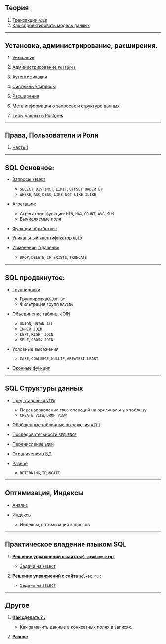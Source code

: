 Теория
---
1) [Транзакции `ACID`](Theory/transaction_1.md)
2) [Как спроектировать модель данных](Theory/data_model_1.md)

---
Установка, администрирование, расширения.
---

1) [Установка](Admin/install.md)

2) [Администрирование `Postgres`](Admin/lesson_1.md)

3) [Аутентификация](Admin/auth_1.md)

4) [Системные таблицы](Admin/lesson_2.md)

5) [Расширения](Admin/app_1.md)

6) [Мета информация о запросах и структуре данных](Admin/exp_1.md) 

7) [Типы данных в Postgres](Admin/type.md)

---
Права, Пользователи и Роли
---

1) [Часть 1](Users/users_1.md)


---
SQL Основное:
---

- [Запросы `SELECT` ](SQL/sql_1.md) 
  - `SELECT`, `DISTINCT`, `LIMIT`, `OFFSET`, `ORDER BY`
  - `WHERE`, `ASC`, `DESC`, `LIKE`, `NOT LIKE`, `ILIKE`


- [Агрегации: ](SQL/sql_2.md)
  - Агрегатные функции: `MIN`, `MAX`, `COUNT`, `AVG`, `SUM`
  - Вычисляемые поля


- [Функции обработки : ](SQL/sql_3.md)


- [Уникальный идентификатор `UUID`](SQL/uuid.md) 


- [Изменение, Удаление](SQL/delete.md)
    - `DROP`, `DELETE`, `IF EXISTS`, `TRUNCATE`


---
SQL продвинутое:
---

 - [Группировки](SQL/group_1.md)
   - Группировка`GROUP BY`
   - Фильтрация групп `HAVING`


 - [Объединение таблиц, JOIN](SQL/join_1.md)
   - `UNION`, `UNION ALL`
   - `INNER JOIN`
   - `LEFT`, `RIGHT JOIN`
   - `SELF`, `CROSS JOIN`


 - [Условные выражения](SQL/expression.md)
   - `CASE`, `COALESCE`, `NULLIF`, `GREATEST`, `LEAST`


 - [Оконные функции](SQL/over_1.md)


---
SQL Структуры данных
---

   - [Представления `VIEW`](SQL/view.md)
       - Перенаправление `CRUD` операций на оригинальную таблицу   
       - `CREATE VIEW`, `DROP VIEW`


   - [Обобщенные табличные выражения `WITH` ](SQL/with_1.md)


   - [Последовательности `SEQUENCE` ](SQL/sequence_1.md)


   - [Перечисление `ENUM` ](SQL/enum_1.md)


   - [Ограничения в БД](SQL/sql_4.md)


   - [Разное ](SQL/other_1.md)
     - `RETERNING`, `TRUNCATE`


---
Оптимизация, Индексы
---


  - [Анализ](index/analyze.md)


  - [Индексы](index/index_1.md)
    - Индексы, оптимизация запросов


___
Практическое владение языком SQL
---

1)  **[Решение упражнений с сайта `sql-academy.org` :](https://sql-academy.org/)**
    - [Задачи на `SELECT`](Practice/sql-academy.org/SELECT/Exercises.md)


2) **[Решение упражнений с сайта `sql-ex.ru` :](http://sql-ex.ru)**
    - [Задачи на `SELECT`](Practice/sql-ex.ru/SELECT/Exercises.md)

---
Другое
---

1)  **[Как сделать ? :](Other/other_2.md)**
    - Как заменить данные в конкретных полях в записях. 


2)  **[Разное](Other/other_1.md)**

   